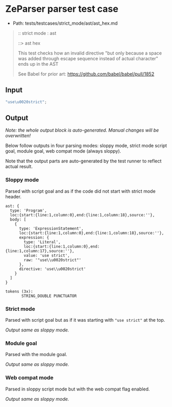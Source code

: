 # ZeParser parser test case

- Path: tests/testcases/strict_mode/ast/ast_hex.md

> :: strict mode : ast
>
> ::> ast hex
>
> This test checks how an invalid directive "but only because a space was added through escape sequence instead of actual character" ends up in the AST
>
> See Babel for prior art: https://github.com/babel/babel/pull/1852

## Input

`````js
"use\u0020strict";
`````

## Output

_Note: the whole output block is auto-generated. Manual changes will be overwritten!_

Below follow outputs in four parsing modes: sloppy mode, strict mode script goal, module goal, web compat mode (always sloppy).

Note that the output parts are auto-generated by the test runner to reflect actual result.

### Sloppy mode

Parsed with script goal and as if the code did not start with strict mode header.

`````
ast: {
  type: 'Program',
  loc:{start:{line:1,column:0},end:{line:1,column:18},source:''},
  body: [
    {
      type: 'ExpressionStatement',
      loc:{start:{line:1,column:0},end:{line:1,column:18},source:''},
      expression: {
        type: 'Literal',
        loc:{start:{line:1,column:0},end:{line:1,column:17},source:''},
        value: 'use strict',
        raw: '"use\\u0020strict"'
      },
      directive: 'use\\u0020strict'
    }
  ]
}

tokens (3x):
       STRING_DOUBLE PUNCTUATOR
`````

### Strict mode

Parsed with script goal but as if it was starting with `"use strict"` at the top.

_Output same as sloppy mode._

### Module goal

Parsed with the module goal.

_Output same as sloppy mode._

### Web compat mode

Parsed in sloppy script mode but with the web compat flag enabled.

_Output same as sloppy mode._
